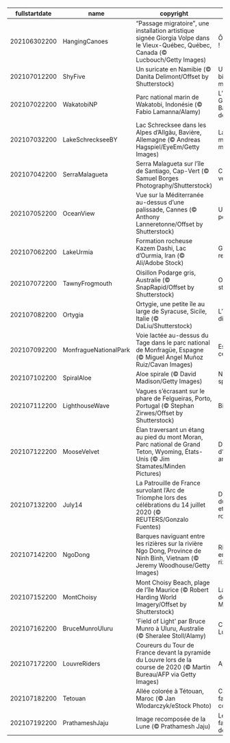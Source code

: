 |fullstartdate|name|copyright|title|image|
|--|--|--|--|--|
202106302200|HangingCanoes|“Passage migratoire”, une installation artistique signée Giorgia Volpe dans le Vieux-Québec, Québec, Canada (© Lucbouch/Getty Images)|Ô Canada !|![](/fr-FR/2021/07/202106302200HangingCanoes.jpg)|
202107012200|ShyFive|Un suricate en Namibie (© Danita Delimont/Offset by Shutterstock)|Une garde bien montée|![](/fr-FR/2021/07/202107012200ShyFive.jpg)|
202107022200|WakatobiNP|Parc national marin de Wakatobi, Indonésie (© Fabio Lamanna/Alamy)|L’autre Grande Barrière de corail|![](/fr-FR/2021/07/202107022200WakatobiNP.jpg)|
202107032200|LakeSchreckseeBY|Lac Schrecksee dans les Alpes d’Allgäu, Bavière, Allemagne (© Andreas Hagspiel/EyeEm/Getty Images)|Lac glacé mais bien mérité|![](/fr-FR/2021/07/202107032200LakeSchreckseeBY.jpg)|
202107042200|SerraMalagueta|Serra Malagueta sur l’île de Santiago, Cap-Vert (© Samuel Borges Photography/Shutterstock)|Coulée verte|![](/fr-FR/2021/07/202107042200SerraMalagueta.jpg)|
202107052200|OceanView|Vue sur la Méditerranée au-dessus d’une palissade, Cannes (© Anthony Lanneretonne/Offset by Shutterstock)|Un temps pour tout|![](/fr-FR/2021/07/202107052200OceanView.jpg)|
202107062200|LakeUrmia|Formation rocheuse Kazem Dashi, Lac d’Ourmia, Iran (© Ali/Adobe Stock)|Grand retour|![](/fr-FR/2021/07/202107062200LakeUrmia.jpg)|
202107072200|TawnyFrogmouth|Oisillon Podarge gris, Australie (© SnapRapid/Offset by Shutterstock)|Oiseau star|![](/fr-FR/2021/07/202107072200TawnyFrogmouth.jpg)|
202107082200|Ortygia|Ortygie, une petite île au large de Syracuse, Sicile, Italie (© DaLiu/Shutterstock)|L’île des dieux|![](/fr-FR/2021/07/202107082200Ortygia.jpg)|
202107092200|MonfragueNationalPark|Voie lactée au-dessus du Tage dans le parc national de Monfragüe, Espagne (© Miguel Angel Muñoz Ruiz/Cavan Images)|Espagne céleste|![](/fr-FR/2021/07/202107092200MonfragueNationalPark.jpg)|
202107102200|SpiralAloe|Aloe spirale (© David Madison/Getty Images)|Nature en spirale|![](/fr-FR/2021/07/202107102200SpiralAloe.jpg)|
202107112200|LighthouseWave|Vagues s’écrasant sur le phare de Felgueiras, Porto, Portugal (© Stephan Zirwes/Offset by Shutterstock)|Bien arrivé|![](/fr-FR/2021/07/202107112200LighthouseWave.jpg)|
202107122200|MooseVelvet|Élan traversant un étang au pied du mont Moran, Parc national de Grand Teton, Wyoming, États-Unis (© Jim Stamates/Minden Pictures)|Dans l’œil d’un artiste|![](/fr-FR/2021/07/202107122200MooseVelvet.jpg)|
202107132200|July14|La Patrouille de France survolant l’Arc de Triomphe lors des célébrations du 14 juillet 2020 (© REUTERS/Gonzalo Fuentes)|Du bleu, du blanc et du rouge|![](/fr-FR/2021/07/202107132200July14.jpg)|
202107142200|NgoDong|Barques naviguant entre les rizières sur la rivière Ngo Dong, Province de Ninh Binh, Vietnam (© Jeremy Woodhouse/Getty Images)|Rivière entre rizières|![](/fr-FR/2021/07/202107142200NgoDong.jpg)|
202107152200|MontChoisy|Mont Choisy Beach, plage de l’île Maurice (© Robert Harding World Imagery/Offset by Shutterstock)|La force de Maurice|![](/fr-FR/2021/07/202107152200MontChoisy.jpg)|
202107162200|BruceMunroUluru|'Field of Light' par Bruce Munro à Uluru, Australie (© Sheralee Stoll/Alamy)|Champ de Lumière|![](/fr-FR/2021/07/202107162200BruceMunroUluru.jpg)|
202107172200|LouvreRiders|Coureurs du Tour de France devant la pyramide du Louvre lors de la course de 2020 (© Martin Bureau/AFP via Getty Images)|Apothéose|![](/fr-FR/2021/07/202107172200LouvreRiders.jpg)|
202107182200|Tetouan|Allée colorée à Tétouan, Maroc (© Jan Wlodarczyk/eStock Photo)|Ce qu’il faut de couleur|![](/fr-FR/2021/07/202107182200Tetouan.jpg)|
202107192200|PrathameshJaju|Image recomposée de la Lune (© Prathamesh Jaju)|Les mille facettes de la Lune|![](/fr-FR/2021/07/202107192200PrathameshJaju.jpg)|
